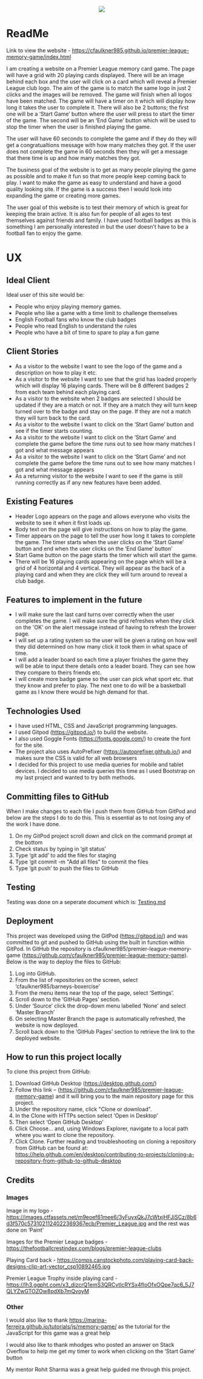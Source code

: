 <p align="center"> 
<img src="https://github.com/cfaulkner985/premier-league-memory-game/blob/master/assets/img/memory-game-logo.jpg">
</p>

# ReadMe

Link to view the website - https://cfaulkner985.github.io/premier-league-memory-game/index.html

I am creating a website on a Premier League memory card game. The page will have a grid with 20 playing cards displayed. There will be an image behind each box and the user will click on a card which will reveal a Premier League club logo. The aim of the game is to match the same logo in just 2 clicks and the images will be removed. The game will finish when all logos have been matched. The game will have a timer on it which will display how long it takes the user to complete it. There will also be 2 buttons; the first one will be a ‘Start Game’ button where the user will press to start the timer of the game. The second will be an ‘End Game’ button which will be used to stop the timer when the user is finished playing the game.

The user will have 60 seconds to complete the game and if they do they will get a congratualtions message with how many matches they got. If the user does not complete the game in 60 seconds then they will get a message that there time is up and how many matches they got.

The business goal of the website is to get as many people playing the game as possible and to make it fun so that more people keep coming back to play. I want to make the game as easy to understand and have a good quality looking site. If the game is a success then I would look into expanding the game or creating more games.

The user goal of this website is to test their memory of which is great for keeping the brain active. It is also fun for people of all ages to test themselves against friends and family. I have used football badges as this is something I am personally interested in but the user doesn’t have to be a football fan to enjoy the game.


# UX

## Ideal Client

Ideal user of this site would be:
* People who enjoy playing memory games.
* People who like a game with a time limit to challenge themselves
*	English Football fans who know the club badges
*	People who read English to understand the rules
*	People who have a bit of time to spare to play a fun game

## Client Stories
*	As a visitor to the website I want to see the logo of the game and a description on how to play it etc.
*	As a visitor to the website I want to see that the grid has loaded properly which will display 16 playing cards. There will be 8 different badges 2 from each team behind each playing card.
*	As a visitor to the website when 2 badges are selected I should be updated if they are a match or not. If they are a match they will turn keep turned over to the badge and stay on the page. If they are not a match they will turn back to the card.
*	As a visitor to the website I want to click on the ‘Start Game’ button and see if the timer starts counting. 
*	As a visitor to the website I want to click on the ‘Start Game’ and complete the game before the time runs out to see how many matches I got and what message appears
*	As a visitor to the website I want to click on the ‘Start Game’ and not complete the game before the time runs out to see how many matches I got and what message appears
*	As a returning visitor to the website I want to see if the game is still running correctly as if any new features have been added.

## Existing Features
*	Header Logo appears on the page and allows everyone who visits the website to see it when it first loads up.
*	Body text on the page will give instructions on how to play the game.
*	Timer appears on the page to tell the user how long it takes to complete the game. The timer starts when the user clicks on the ‘Start Game’ button and end when the user clicks on the ‘End Game’ button’
*	Start Game button on the page starts the timer which will start the game.
*	There will be 16 playing cards appearing on the page which will be a grid of 4 horizontal and 4 vertical. They will appear as the back of a playing card and when they are click they will turn around to reveal a club badge.

## Features to implement in the future
* I will make sure the last card turns over correctly when the user completes the game.
I will make sure the grid refreshes when they click on the 'OK' on the alert message instead of having to refresh the brower page.
*	I will set up a rating system so the user will be given a rating on how well they did determined on how many click it took them in what space of time.
*	I will add a leader board so each time a player finishes the game they will be able to input there details onto a leader board. They can see how they compare to theirs friends etc.
*	I will create more badge game so the user can pick what sport etc. that they know and prefer to play. The next one to do will be a basketball game as I know there would be high demand for that.

## Technologies Used
*	I have used HTML, CSS and JavaScript programming languages.
*	I used Gitpod (https://gitpod.io/) to build the website.
*	I also used Goggle Fonts (https://fonts.google.com/) to create the font for the site.
*	The project also uses AutoPrefixer (https://autoprefixer.github.io/) and makes sure the CSS is valid for all web browsers
*	I decided for this project to use media queries for mobile and tablet devices. I decided to use media queries this time as I used Bootstrap on my last project and wanted to try both methods.

## Committing files to GitHub
When I make changes to each file I push them from GitHub from GitPod and below are the steps I do to do this. This is essential as to not losing any of the work I have done.
1.	On my GitPod project scroll down and click on the command prompt at the bottom
2. Check status by typing in ‘git status’
3.	Type ‘git add’ to add the files for staging
4.	Type ‘git commit -m "Add all files" to commit the files
5.	Type ‘git push’ to push the files to GitHub

## Testing
Testing was done on a seperate document which is: [Testing.md](https://github.com/cfaulkner985/premier-league-memory-game/blob/master/Testing.md)

## Deployment
This project was developed using the GitPod (https://gitpod.io/) and was committed to git and pushed to GitHub using the built in function within GitPod.
In GitHub the repository is cfaulkner985/premier-league-memory-game (https://github.com/cfaulkner985/premier-league-memory-game). Below is the way to deploy the files to GitHub:
1. Log into GitHub. 
2. From the list of repositories on the screen, select ‘cfaulkner985/barneys-boxercise’
3. From the menu items near the top of the page, select ‘Settings’.
4. Scroll down to the ‘GitHub Pages’ section.
5. Under ‘Source’ click the drop-down menu labelled ‘None’ and select ‘Master Branch’
6. On selecting Master Branch the page is automatically refreshed, the website is now deployed. 
7. Scroll back down to the ‘GitHub Pages’ section to retrieve the link to the deployed website.

## How to run this project locally
To clone this project from GitHub:
1. Download GitHub Desktop (https://desktop.github.com/)
2. Follow this link – (https://github.com/cfaulkner985/premier-league-memory-game) and it will bring you to the main repository page for this project.
3. Under the repository name, click "Clone or download".
4. In the Clone with HTTPs section select ‘Open in Desktop’ 
5. Then select ‘Open GitHub Desktop’
6. Click Choose... and, using Windows Explorer, navigate to a local path where you want to clone the repository.
7. Click Clone.
Further reading and troubleshooting on cloning a repository from GitHub can be found at: https://help.github.com/en/desktop/contributing-to-projects/cloning-a-repository-from-github-to-github-desktop

## Credits
### Images
Image in my logo - https://images.ctfassets.net/m9eoef61mee6/3yFuyxQkJ7cWtxjHFJiSCz/8b6d3f570c5731021124022369367ecb/Premier_League.jpg  and the rest was done on ‘Paint’

Images for the Premier League badges - https://thefootballcrestindex.com/blogs/premier-league-clubs 

Playing Card back - https://comps.canstockphoto.com/playing-card-back-designs-clip-art-vector_csp10892465.jpg 

Premier League Trophy inside playing card - https://lh3.ggpht.com/x3_dizcrQ1emS3QRCvtlcRYSx4floOfxOQpe7qc6_5J7QLYZwGTOZOw8pdXb7mQvoyM 

### Other
I would also like to thank https://marina-ferreira.github.io/tutorials/js/memory-game/ as the tutorial for the JavaScript for this game was a great help

I would also like to thank mhodges who posted an answer on Stack Overflow to help me get my timer to work when clicking on the ‘Start Game’ button

My mentor Rohit Sharma was a great help guided me through this project.





